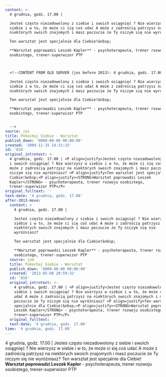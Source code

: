 ```yaml
---
content: >-
  4 grudnia, godz. 17.00 | 

  Jesteś często niezadowolony z siebie i swoich osiągnięć ? Nie wierzysz w
  siebie i w to, że może ci się coś udać A może z zadrością patrzysz na
  niektórych swoich znajomych i masz poczucie że Ty niczym się nie wyróżniasz? 

  Ten warsztat jest specjalnie dla Ciebie!&nbsp;

  **Warsztat poprowadzi Leszek Kapler** - psychoterapeuta, trener rozwoju
  osobistego, trener-superwizor PTP



  <!--CONTENT FROM OLD SERVER (jos before 2013): 4 grudnia, godz. 17.00 | 

  Jesteś często niezadowolony z siebie i swoich osiągnięć ? Nie wierzysz w
  siebie i w to, że może ci się coś udać A może z zadrością patrzysz na
  niektórych swoich znajomych i masz poczucie że Ty niczym się nie wyróżniasz? 

  Ten warsztat jest specjalnie dla Ciebie!&nbsp;

  **Warsztat poprowadzi Leszek Kapler** - psychoterapeuta, trener rozwoju
  osobistego, trener-superwizor PTP


  -->
source: jos
title: Pokochaj Siebie - Warsztat
publish_down: '0000-00-00 00:00:00'
created: '2009-11-25 14:31:15'
id: '816'
original_introtext: >-
  4 grudnia, godz. 17.00 | <P align=justify>Jesteś często niezadowolony z siebie
  i swoich osiągnięć ? Nie wierzysz w siebie i w to, że może ci się coś udać A
  może z zadrością patrzysz na niektórych swoich znajomych i masz poczucie że Ty
  niczym się nie wyróżniasz? <P align=justify>Ten warsztat jest specjalnie dla
  Ciebie!&nbsp;<P align=justify><STRONG>Warsztat poprowadzi Leszek
  Kapler</STRONG> - psychoterapeuta, trener rozwoju osobistego,
  trener-superwizor PTP</P>
original_fulltext: ''
text-date: '4 grudnia, godz. 17.00'
after-2013-move:
  content: >
    4 grudnia, godz. 17.00 | 

    Jesteś często niezadowolony z siebie i swoich osiągnięć ? Nie wierzysz w
    siebie i w to, że może ci się coś udać A może z zadrością patrzysz na
    niektórych swoich znajomych i masz poczucie że Ty niczym się nie
    wyróżniasz? 

    Ten warsztat jest specjalnie dla Ciebie!&nbsp;

    **Warsztat poprowadzi Leszek Kapler** - psychoterapeuta, trener rozwoju
    osobistego, trener-superwizor PTP
  source: jom
  title: Pokochaj Siebie - Warsztat
  publish_down: '0000-00-00 00:00:00'
  created: '2013-05-08 20:59:32'
  id: '816'
  original_introtext: >-
    4 grudnia, godz. 17.00 | <P align=justify>Jesteś często niezadowolony z
    siebie i swoich osiągnięć ? Nie wierzysz w siebie i w to, że może ci się coś
    udać A może z zadrością patrzysz na niektórych swoich znajomych i masz
    poczucie że Ty niczym się nie wyróżniasz? <P align=justify>Ten warsztat jest
    specjalnie dla Ciebie!&nbsp;<P align=justify><STRONG>Warsztat poprowadzi
    Leszek Kapler</STRONG> - psychoterapeuta, trener rozwoju osobistego,
    trener-superwizor PTP</P>
  original_fulltext: ''
  text-date: '4 grudnia, godz. 17.00'
time: '4 grudnia, godz. 17.00'
---
```

4 grudnia, godz. 17.00 | 
Jesteś często niezadowolony z siebie i swoich osiągnięć ? Nie wierzysz w siebie i w to, że może ci się coś udać A może z zadrością patrzysz na niektórych swoich znajomych i masz poczucie że Ty niczym się nie wyróżniasz? 
Ten warsztat jest specjalnie dla Ciebie!&nbsp;
**Warsztat poprowadzi Leszek Kapler** - psychoterapeuta, trener rozwoju osobistego, trener-superwizor PTP


<!--CONTENT FROM OLD SERVER (jos before 2013): 4 grudnia, godz. 17.00 | 
Jesteś często niezadowolony z siebie i swoich osiągnięć ? Nie wierzysz w siebie i w to, że może ci się coś udać A może z zadrością patrzysz na niektórych swoich znajomych i masz poczucie że Ty niczym się nie wyróżniasz? 
Ten warsztat jest specjalnie dla Ciebie!&nbsp;
**Warsztat poprowadzi Leszek Kapler** - psychoterapeuta, trener rozwoju osobistego, trener-superwizor PTP

-->

<!--{{json:{"created_date":"2009-11-25 14:31:15","publish_down":"0000-00-00 00:00:00","id":"816"}}}-->
